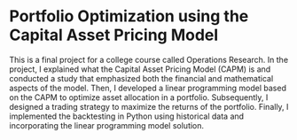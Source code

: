 # Portfolio Optimization using the Capital Asset Pricing Model
This is a final project for a college course called Operations Research. In the project, I explained what the Capital Asset Pricing Model (CAPM) is and conducted a study that emphasized both the financial and mathematical aspects of the model. Then, I developed a linear programming model based on the CAPM to optimize asset allocation in a portfolio. Subsequently, I designed a trading strategy to maximize the returns of the portfolio. Finally, I implemented the backtesting in Python using historical data and incorporating the linear programming model solution.


